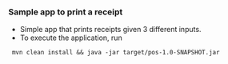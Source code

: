 ### Sample app to print a receipt


- Simple app that prints receipts given 3 different inputs.
- To execute the application, run 

```
 mvn clean install && java -jar target/pos-1.0-SNAPSHOT.jar
```



